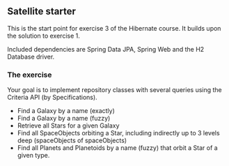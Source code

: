 ## Satellite starter

This is the start point for exercise 3 of the Hibernate course.
It builds upon the solution to exercise 1.

Included dependencies are Spring Data JPA, Spring Web and the H2 Database driver.

### The exercise

Your goal is to implement repository classes with several queries using the Criteria API (by Specifications).

- Find a Galaxy by a name (exactly)
- Find a Galaxy by a name (fuzzy)
- Retrieve all Stars for a given Galaxy
- Find all SpaceObjects orbiting a Star, including indirectly up to 3 levels deep (spaceObjects of spaceObjects)
- Find all Planets and Planetoids by a name (fuzzy) that orbit a Star of a given type.